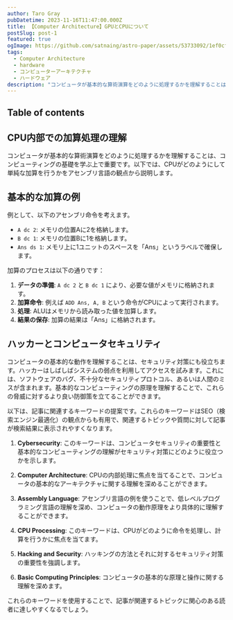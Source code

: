 ```yaml
---
author: Taro Gray
pubDatetime: 2023-11-16T11:47:00.000Z
title: 【Computer Architecture】GPUとCPUについて
postSlug: post-1
featured: true
ogImage: https://github.com/satnaing/astro-paper/assets/53733092/1ef0cf03-8137-4d67-ac81-84a032119e3a
tags:
  - Computer Architecture
  - hardware
  - コンピューターアーキテクチャ
  - ハードウェア
description: "コンピュータが基本的な算術演算をどのように処理するかを理解することは、コンピューティングの基礎を学ぶ上で重要です。以下では、CPUがどのようにして単純な加算を行うかをアセンブリ言語の観点から説明します。"
---
```


## Table of contents

## CPU内部での加算処理の理解

コンピュータが基本的な算術演算をどのように処理するかを理解することは、コンピューティングの基礎を学ぶ上で重要です。以下では、CPUがどのようにして単純な加算を行うかをアセンブリ言語の観点から説明します。

## 基本的な加算の例

例として、以下のアセンブリ命令を考えます。

- `A dc 2`: メモリの位置Aに2を格納します。
- `B dc 1`: メモリの位置Bに1を格納します。
- `Ans ds 1`: メモリ上に1ユニットのスペースを「Ans」というラベルで確保します。

加算のプロセスは以下の通りです：

1. **データの準備**: `A dc 2` と `B dc 1` により、必要な値がメモリに格納されます。
2. **加算命令**: 例えば `ADD Ans, A, B` という命令がCPUによって実行されます。
3. **処理**: ALUはメモリから読み取った値を加算します。
4. **結果の保存**: 加算の結果は「Ans」に格納されます。

## ハッカーとコンピュータセキュリティ

コンピュータの基本的な動作を理解することは、セキュリティ対策にも役立ちます。ハッカーはしばしばシステムの弱点を利用してアクセスを試みます。これには、ソフトウェアのバグ、不十分なセキュリティプロトコル、あるいは人間のミスが含まれます。基本的なコンピューティングの原理を理解することで、これらの脅威に対するより良い防御策を立てることができます。

以下は、記事に関連するキーワードの提案です。これらのキーワードはSEO（検索エンジン最適化）の観点からも有用で、関連するトピックや質問に対して記事が検索結果に表示されやすくなります。

1. **Cybersecurity**: このキーワードは、コンピュータセキュリティの重要性と基本的なコンピューティングの理解がセキュリティ対策にどのように役立つかを示します。

2. **Computer Architecture**: CPUの内部処理に焦点を当てることで、コンピュータの基本的なアーキテクチャに関する理解を深めることができます。

3. **Assembly Language**: アセンブリ言語の例を使うことで、低レベルプログラミング言語の理解を深め、コンピュータの動作原理をより具体的に理解することができます。

4. **CPU Processing**: このキーワードは、CPUがどのように命令を処理し、計算を行うかに焦点を当てます。

5. **Hacking and Security**: ハッキングの方法とそれに対するセキュリティ対策の重要性を強調します。

6. **Basic Computing Principles**: コンピュータの基本的な原理と操作に関する理解を深めます。

これらのキーワードを使用することで、記事が関連するトピックに関心のある読者に達しやすくなるでしょう。
